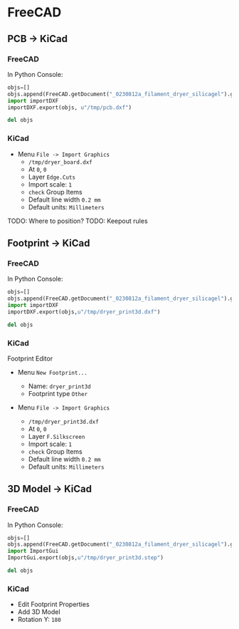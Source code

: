 # FreeCAD

## PCB -> KiCad

### FreeCAD

In Python Console:

```python
objs=[]
objs.append(FreeCAD.getDocument("_0230812a_filament_dryer_silicagel").getObject("Sketch005"))
import importDXF
importDXF.export(objs, u"/tmp/pcb.dxf")

del objs
```

### KiCad

* Menu `File -> Import Graphics`
  * `/tmp/dryer_board.dxf`
  * At `0`, `0`
  * Layer `Edge.Cuts`
  * Import scale: `1`
  * `check` Group Items
  * Default line width `0.2 mm`
  * Default units: `Millimeters`

TODO: Where to position?
TODO: Keepout rules

## Footprint -> KiCad

### FreeCAD

In Python Console:

```python
objs=[]
objs.append(FreeCAD.getDocument("_0230812a_filament_dryer_silicagel").getObject("Body"))
import importDXF
importDXF.export(objs,u"/tmp/dryer_print3d.dxf")

del objs
```

### KiCad

Footprint Editor

* Menu `New Footprint...`
  * Name: `dryer_print3d`
  * Footprint type `Other`

* Menu `File -> Import Graphics`
  * `/tmp/dryer_print3d.dxf`
  * At `0`, `0`
  * Layer `F.Silkscreen`
  * Import scale: `1`
  * `check` Group Items
  * Default line width `0.2 mm`
  * Default units: `Millimeters`

## 3D Model -> KiCad

### FreeCAD

In Python Console:

```python
objs=[]
objs.append(FreeCAD.getDocument("_0230812a_filament_dryer_silicagel").getObject("Body"))
import ImportGui
ImportGui.export(objs,u"/tmp/dryer_print3d.step")

del objs
```

### KiCad

* Edit Footprint Properties
* Add 3D Model
* Rotation Y: `180`

